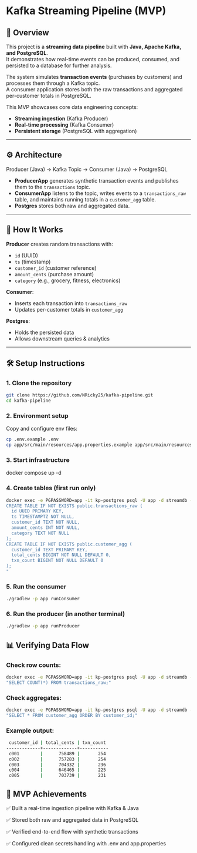 # Kafka Streaming Pipeline (MVP)

## 📌 Overview

This project is a **streaming data pipeline** built with **Java, Apache Kafka, and PostgreSQL**.  
It demonstrates how real-time events can be produced, consumed, and persisted to a database for further analysis.

The system simulates **transaction events** (purchases by customers) and processes them through a Kafka topic.  
A consumer application stores both the raw transactions and aggregated per-customer totals in PostgreSQL.

This MVP showcases core data engineering concepts:

- **Streaming ingestion** (Kafka Producer)
- **Real-time processing** (Kafka Consumer)
- **Persistent storage** (PostgreSQL with aggregation)

---

## ⚙️ Architecture

Producer (Java) → Kafka Topic → Consumer (Java) → PostgreSQL

- **ProducerApp** generates synthetic transaction events and publishes them to the `transactions` topic.
- **ConsumerApp** listens to the topic, writes events to a `transactions_raw` table, and maintains running totals in a `customer_agg` table.
- **Postgres** stores both raw and aggregated data.

---

## 🚀 How It Works

**Producer** creates random transactions with:

- `id` (UUID)
- `ts` (timestamp)
- `customer_id` (customer reference)
- `amount_cents` (purchase amount)
- `category` (e.g., grocery, fitness, electronics)

**Consumer**:

- Inserts each transaction into `transactions_raw`
- Updates per-customer totals in `customer_agg`

**Postgres**:

- Holds the persisted data
- Allows downstream queries & analytics

---

## 🛠️ Setup Instructions

### 1. Clone the repository

```bash
git clone https://github.com/NRicky25/kafka-pipeline.git
cd kafka-pipeline
```

### 2. Environment setup

Copy and configure env files:

```bash
cp .env.example .env
cp app/src/main/resources/app.properties.example app/src/main/resources/app.properties
```

### 3. Start infrastructure

docker compose up -d

### 4. Create tables (first run only)

```bash
docker exec -e PGPASSWORD=app -it kp-postgres psql -U app -d streamdb -c "
CREATE TABLE IF NOT EXISTS public.transactions_raw (
  id UUID PRIMARY KEY,
  ts TIMESTAMPTZ NOT NULL,
  customer_id TEXT NOT NULL,
  amount_cents INT NOT NULL,
  category TEXT NOT NULL
);
CREATE TABLE IF NOT EXISTS public.customer_agg (
  customer_id TEXT PRIMARY KEY,
  total_cents BIGINT NOT NULL DEFAULT 0,
  txn_count BIGINT NOT NULL DEFAULT 0
);
"
```

### 5. Run the consumer

```bash
./gradlew -p app runConsumer
```

### 6. Run the producer (in another terminal)

```bash
./gradlew -p app runProducer
```

## 📊 Verifying Data Flow

### Check row counts:

```bash
docker exec -e PGPASSWORD=app -it kp-postgres psql -U app -d streamdb -c \
"SELECT COUNT(*) FROM transactions_raw;"
```

### Check aggregates:

```bash
docker exec -e PGPASSWORD=app -it kp-postgres psql -U app -d streamdb -c \
"SELECT * FROM customer_agg ORDER BY customer_id;"
```

### Example output:

```bash
 customer_id | total_cents | txn_count
-------------+-------------+-----------
 c001        |      758489 |       254
 c002        |      757283 |       254
 c003        |      704332 |       236
 c004        |      646465 |       225
 c005        |      703739 |       231

```

## 🎯 MVP Achievements

✅ Built a real-time ingestion pipeline with Kafka & Java

✅ Stored both raw and aggregated data in PostgreSQL

✅ Verified end-to-end flow with synthetic transactions

✅ Configured clean secrets handling with .env and app.properties
